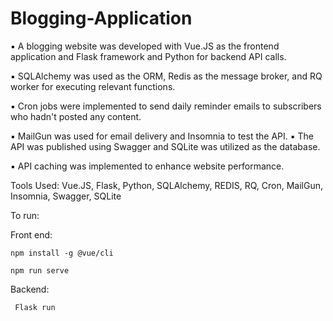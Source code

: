 # Blogging-Application


▪ A blogging website was developed with Vue.JS as the frontend application and Flask 
framework and Python for backend API calls.

▪ SQLAlchemy was used as the ORM, Redis as the message broker, and RQ worker for 
executing relevant functions.

▪ Cron jobs were implemented to send daily reminder emails to subscribers who 
hadn't posted any content.

▪ MailGun was used for email delivery and Insomnia to test the API.
▪ The API was published using Swagger and SQLite was utilized as the database.

▪ API caching was implemented to enhance website performance.


Tools Used: Vue.JS, Flask, Python, SQLAlchemy, REDIS, RQ, Cron, MailGun, Insomnia, 
Swagger, SQLite



To run:

Front end: 

    npm install -g @vue/cli

    npm run serve


Backend: 

     Flask run
